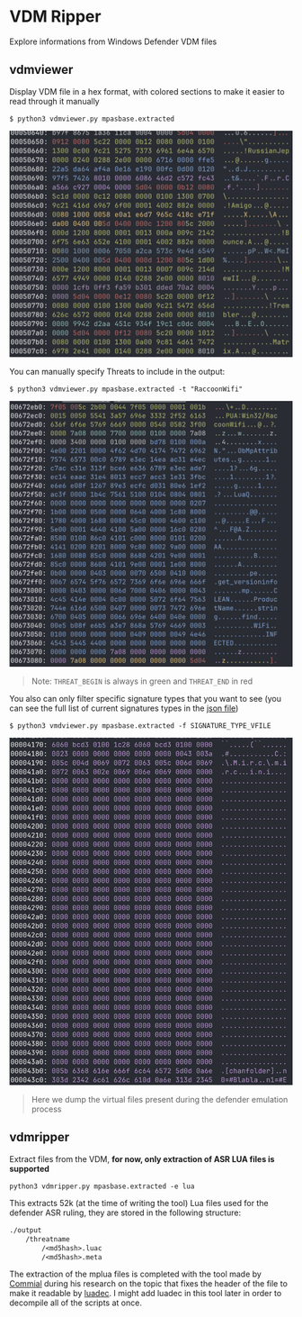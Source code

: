 # VDM Ripper

Explore informations from Windows Defender VDM files

## vdmviewer

Display VDM file in a hex format, with colored sections to make it easier to read through it manually

```
$ python3 vdmviewer.py mpasbase.extracted
```
![](./img/basic_view.png)

You can manually specify Threats to include in the output:
```
$ python3 vdmviewer.py mpasbase.extracted -t "RaccoonWifi"
```
![](./img/named_threat.png)

> Note: `THREAT_BEGIN` is always in green and `THREAT_END` in red

You also can only filter specific signature types that you want to see (you can see the full list of current signatures types in the [json file](./sig_types.json))
```
$ python3 vmdviewer.py mpasbase.extracted -f SIGNATURE_TYPE_VFILE
``` 
![](./img/virtual_file.png)

> Here we dump the virtual files present during the defender emulation process

## vdmripper

Extract files from the VDM, **for now, only extraction of ASR LUA files is supported**

```
python3 vdmripper.py mpasbase.extracted -e lua
```

This extracts 52k (at the time of writing the tool) Lua files used for the defender ASR ruling, they are stored in the following structure:
```
./output
	/threatname
		/<md5hash>.luac
		/<md5hash>.meta
```

The extraction of the mplua files is completed with the tool made by [Commial](https://github.com/commial/experiments/tree/master/windows-defender/lua) during his research on the topic that fixes the header of the file to make it readable by [luadec](https://github.com/viruscamp/luadec). I might add luadec in this tool later in order to decompile all of the scripts at once.